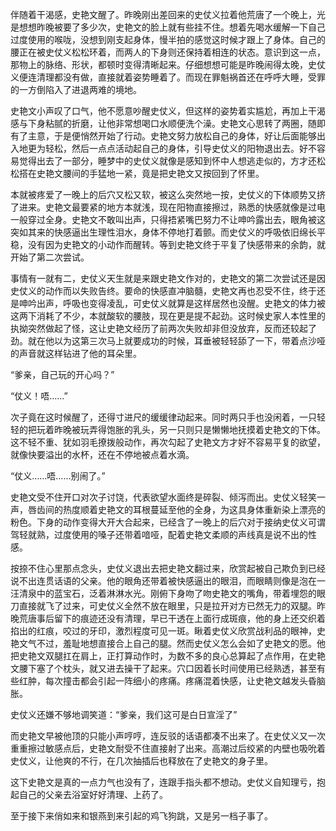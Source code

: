 伴随着干渴感，史艳文醒了。昨晚刚出差回来的史仗义拉着他荒唐了一个晚上，光是想想昨晚被要了多少次，史艳文的脸上就有些挂不住。想着先喝水缓解一下自己过度使用的喉咙，没想到刚支起身体，慢半拍的感觉这时候才跟上了身体。自己的腰正在被史仗义松松环着，而两人的下身则还保持着相连的状态。意识到这一点，那物上的脉络、形状，都顿时变得清晰起来。仔细想想可能是昨晚闹得太晚，史仗义便连清理都没有做，直接就着姿势睡着了。而现在罪魁祸首还在呼呼大睡，受罪的一方倒陷入了进退两难的境地。<br>

史艳文小声叹了口气，他不愿意吵醒史仗义，但这样的姿势着实尴尬，再加上干渴感与下身粘腻的折磨，让他非常想喝口水顺便洗个澡。史艳文心思转了两圈，随即有了主意，于是便悄然开始了行动。史艳文努力放松自己的身体，好让后面能够出入地更为轻松，然后一点点活动起自己的身体，引导史仗义的阳物退出去。好不容易觉得出去了一部分，睡梦中的史仗义就像是感知到怀中人想逃走似的，方才还松松搭在史艳文腰间的手猛地一紧，竟是把史艳文又按回到了怀里。<br>
	
本就被疼爱了一晚上的后穴又松又软，被这么突然地一按，史仗义的下体顺势又挤了进来。史艳文最要紧的地方本就浅，现在阳物直接擦过，熟悉的快感就像是过电一般穿过全身。史艳文不敢叫出声，只得捂紧嘴巴努力不让呻吟露出去，眼角被这突如其来的快感逼出生理性泪水，身体不停地打着颤。而史仗义的呼吸依旧绵长平稳，没有因为史艳文的小动作而醒转。等到史艳文终于平复了快感带来的余韵，就开始了第二次尝试。<br>

事情有一就有二，史仗义天生就是来跟史艳文作对的，史艳文的第二次尝试还是因史仗义的动作而以失败告终。要命的快感直冲脑髓，史艳文再也忍受不住，终于还是呻吟出声，呼吸也变得凌乱，可史仗义就算是这样居然也没醒。史艳文的体力被这两下消耗了不少，本就酸软的腰肢，现在更是提不起劲。这时候史家人本性里的执拗突然做起了怪，这让史艳文经历了前两次失败却非但没放弃，反而还较起了劲。就在他以为这第三次马上就要成功的时候，耳垂被轻轻舔了一下，带着点沙哑的声音就这样钻进了他的耳朵里。<br>

“爹亲，自己玩的开心吗？”<br>

“仗义！唔……”<br>

次子竟在这时候醒了，还得寸进尺的缓缓律动起来。同时两只手也没闲着，一只轻轻的把玩着昨晚被玩弄得饱胀的乳头，另一只则只是懒懒地抚摸着史艳文的下体。这不轻不重、犹如羽毛撩拨般动作，再次勾起了史艳文方才好不容易平复的欲望，就像快要溢出的水杯，还在不停地被点着水滴。<br>

“仗义……唔……别闹了。”<br>

史艳文受不住开口对次子讨饶，代表欲望水面终是碎裂、倾泻而出。史仗义轻笑一声，唇齿间的热度顺着史艳文的耳根蔓延至他的全身，为这具身体重新染上漂亮的粉色。下身的动作变得大开大合起来，已经含了一晚上的后穴对于接纳史仗义可谓驾轻就熟，过度使用的嗓子还带着喑哑，配着史艳文柔顺的声线真是说不出的性感。<br>
	
按捺不住心里那点念头，史仗义退出去把史艳文翻过来，欣赏起被自己欺负到已经说不出连贯话语的父亲。他的眼角还带着被快感逼出的眼泪，而眼睛则像是泡在一汪清泉中的蓝宝石，泛着淋淋水光。刚俯下身吻了吻史艳文的嘴角，带着埋怨的眼刀直接就飞了过来，可史仗义全然不放在眼里，只是拉开对方已然无力的双腿。昨晚荒唐事后留下的痕迹还没有清理，早已干透在上面行成斑痕，他的身上还交织着掐出的红痕，咬过的牙印，激烈程度可见一斑。瞅着史仗义欣赏战利品的眼神，史艳文气不过，羞耻地想直接合上自己的腿。然而史仗义怎么会如了史艳文的愿。他把史艳文双腿扛在肩上，正打算动作时，为数不多的良心总算起了点作用，在史艳文腰下塞了个枕头，就又进去操干了起来。穴口因着长时间使用已经熟透，甚至有些红肿，每次撞击都会引起一阵细小的疼痛。疼痛混着快感，让史艳文越发头昏脑胀。<br>
	
史仗义还嫌不够地调笑道：“爹亲，我们这可是白日宣淫了”<br>
    
而史艳文早被他顶的只能小声哼哼，连反驳的话语都凑不出来了。在史仗义又一次重重擦过敏感点后，史艳文耐受不住直接射了出来。高潮过后绞紧的内壁也吸吮着史仗义，让他爽的不行，在几次抽插后也释放在了史艳文的身子里。<br>

这下史艳文是真的一点力气也没有了，连跟手指头都不想动。史仗义自知理亏，抱起自己的父亲去浴室好好清理、上药了。<br>
    
至于接下来俏如来和银燕到来引起的鸡飞狗跳，又是另一档子事了。<br>
	


